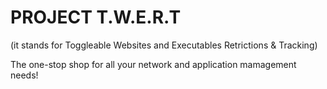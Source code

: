 # PROJECT T.W.E.R.T
(it stands for Toggleable Websites and Executables Retrictions & Tracking)

The one-stop shop for all your network and application mamagement needs! 
